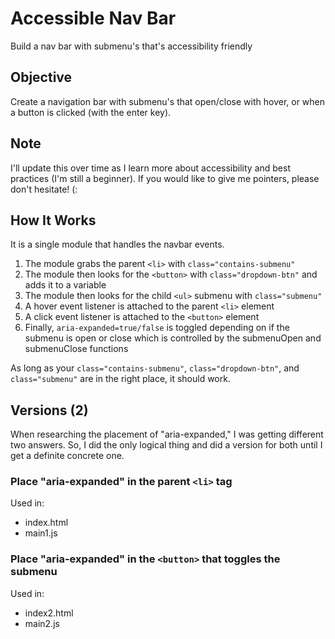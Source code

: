 # Accessible Nav Bar
Build a nav bar with submenu's that's accessibility friendly

## Objective
Create a navigation bar with submenu's that open/close with hover, or when a button is clicked (with the enter key).

## Note
I'll update this over time as I learn more about accessibility and best practices (I'm still a beginner). If you would like to give me pointers, please don't hesitate! (:

## How It Works
It is a single module that handles the navbar events.
1. The module grabs the parent `<li>` with `class="contains-submenu"`
2. The module then looks for the `<button>` with `class="dropdown-btn"` and adds it to a variable
3. The module then looks for the child `<ul>` submenu with `class="submenu"`
4. A hover event listener is attached to the parent `<li>` element
5. A click event listener is attached to the `<button>` element
6. Finally, `aria-expanded=true/false` is toggled depending on if the submenu is open or close which is controlled by the submenuOpen and submenuClose functions

As long as your `class="contains-submenu"`, `class="dropdown-btn"`, and `class="submenu"` are in the right place, it should work.

## Versions (2)
When researching the placement of "aria-expanded," I was getting different two answers. So, I did the only logical thing and did a version for both until I get a definite concrete one.

### Place "aria-expanded" in the parent `<li>` tag
Used in:
- index.html
- main1.js

### Place "aria-expanded" in the `<button>` that toggles the submenu
Used in:
- index2.html
- main2.js
